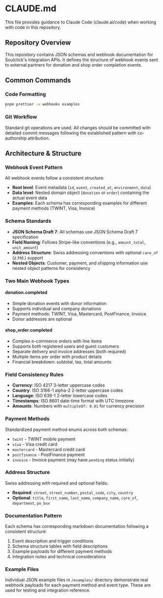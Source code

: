 # CLAUDE.md

This file provides guidance to Claude Code (claude.ai/code) when working with code in this repository.

## Repository Overview

This repository contains JSON schemas and webhook documentation for Soulclick's integration APIs. It defines the structure of webhook events sent to external partners for donation and shop order completion events.

## Common Commands

### Code Formatting

```bash
pnpm prettier -w webhooks examples
```

### Git Workflow

Standard git operations are used. All changes should be committed with detailed commit messages following the established pattern with co-authorship attribution.

## Architecture & Structure

### Webhook Event Pattern

All webhook events follow a consistent structure:

- **Root level**: Event metadata (`id`, `event`, `created_at`, `environment`, `data`)
- **Data level**: Nested domain object (`donation` or `order`) containing the actual event data
- **Examples**: Each schema has corresponding examples for different payment methods (TWINT, Visa, Invoice)

### Schema Standards

- **JSON Schema Draft 7**: All schemas use JSON Schema Draft 7 specification
- **Field Naming**: Follows Stripe-like conventions (e.g., `amount_total`, `unit_amount`)
- **Address Structure**: Swiss addressing conventions with optional `care_of` (z.Hd.) support
- **Nested Objects**: Customer, payment, and shipping information use nested object patterns for consistency

### Two Main Webhook Types

#### donation.completed

- Simple donation events with donor information
- Supports individual and company donations
- Payment methods: TWINT, Visa, Mastercard, PostFinance, Invoice
- Donor addresses are optional

#### shop_order.completed

- Complex e-commerce orders with line items
- Supports both registered users and guest customers
- Separate delivery and invoice addresses (both required)
- Multiple items per order with product details
- Financial breakdown: subtotal, tax, total amounts

### Field Consistency Rules

- **Currency**: ISO 4217 3-letter uppercase codes
- **Country**: ISO 3166-1 alpha-2 2-letter uppercase codes
- **Language**: ISO 639-1 2-letter lowercase codes
- **Timestamps**: ISO 8601 date-time format with UTC timezone
- **Amounts**: Numbers with `multipleOf: 0.01` for currency precision

### Payment Methods

Standardized payment method enums across both schemas:

- `twint` - TWINT mobile payment
- `visa` - Visa credit card
- `mastercard` - Mastercard credit card
- `postfinance` - PostFinance payment
- `invoice` - Invoice payment (may have `pending` status initially)

### Address Structure

Swiss addressing with required and optional fields:

- **Required**: `street`, `street_number`, `postal_code`, `city`, `country`
- **Optional**: `title`, `first_name`, `last_name`, `company_name`, `care_of`, `department`, `po_box`

### Documentation Pattern

Each schema has corresponding markdown documentation following a consistent structure:

1. Event description and trigger conditions
2. Schema structure tables with field descriptions
3. Example payloads for different payment methods
4. Integration notes and technical considerations

### Example Files

Individual JSON example files in `/examples/` directory demonstrate real webhook payloads for each payment method and event type. These are used for testing and integration reference.
